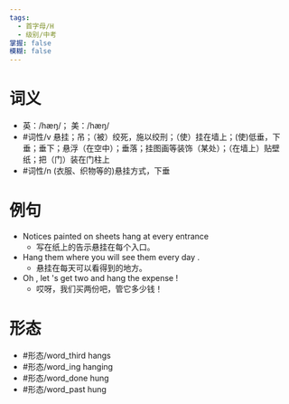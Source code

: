 ```yaml
---
tags:
  - 首字母/H
  - 级别/中考
掌握: false
模糊: false
---
```

# 词义
- 英：/hæŋ/； 美：/hæŋ/
- #词性/v  悬挂；吊；（被）绞死，施以绞刑；（使）挂在墙上；(使)低垂，下垂；垂下；悬浮（在空中）；垂落；挂图画等装饰（某处）；（在墙上）贴壁纸；把（门）装在门柱上
- #词性/n  (衣服、织物等的)悬挂方式，下垂
# 例句
- Notices painted on sheets hang at every entrance
	- 写在纸上的告示悬挂在每个入口。
- Hang them where you will see them every day .
	- 悬挂在每天可以看得到的地方。
- Oh , let 's get two and hang the expense !
	- 哎呀，我们买两份吧，管它多少钱！
# 形态
- #形态/word_third hangs
- #形态/word_ing hanging
- #形态/word_done hung
- #形态/word_past hung
